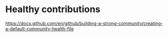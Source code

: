 # Healthy contributions

https://docs.github.com/en/github/building-a-strong-community/creating-a-default-community-health-file
